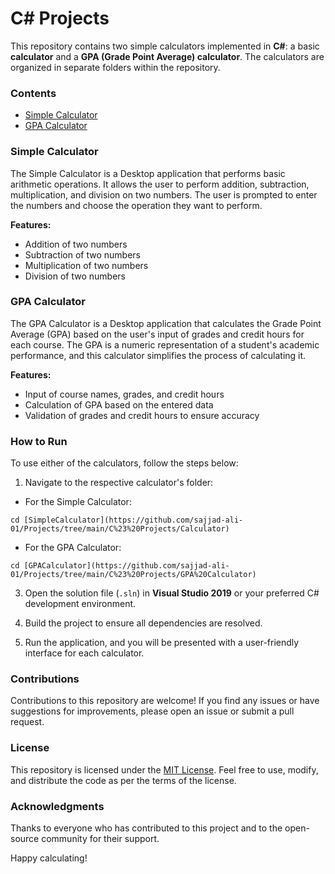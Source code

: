  # C# Projects

This repository contains two simple calculators implemented in **C#**: a basic **calculator** and a **GPA (Grade Point Average) calculator**. The calculators are organized in separate folders within the repository.

### Contents

- [Simple Calculator](./SimpleCalculator)
- [GPA Calculator](./GPACalculator)

### Simple Calculator

The Simple Calculator is a Desktop application that performs basic arithmetic operations. It allows the user to perform addition, subtraction, multiplication, and division on two numbers. The user is prompted to enter the numbers and choose the operation they want to perform.

**Features:**
- Addition of two numbers
- Subtraction of two numbers
- Multiplication of two numbers
- Division of two numbers

### GPA Calculator

The GPA Calculator is a Desktop application that calculates the Grade Point Average (GPA) based on the user's input of grades and credit hours for each course. The GPA is a numeric representation of a student's academic performance, and this calculator simplifies the process of calculating it.

**Features:**
- Input of course names, grades, and credit hours
- Calculation of GPA based on the entered data
- Validation of grades and credit hours to ensure accuracy

### How to Run

To use either of the calculators, follow the steps below:

1. Navigate to the respective calculator's folder:

- For the Simple Calculator:
```
cd [SimpleCalculator](https://github.com/sajjad-ali-01/Projects/tree/main/C%23%20Projects/Calculator)
```

- For the GPA Calculator:
```
cd [GPACalculator](https://github.com/sajjad-ali-01/Projects/tree/main/C%23%20Projects/GPA%20Calculator)
```

3. Open the solution file (`.sln`) in **Visual Studio 2019** or your preferred C# development environment.

4. Build the project to ensure all dependencies are resolved.

5. Run the application, and you will be presented with a user-friendly interface for each calculator.

### Contributions

Contributions to this repository are welcome! If you find any issues or have suggestions for improvements, please open an issue or submit a pull request.

### License

This repository is licensed under the [MIT License](./LICENSE). Feel free to use, modify, and distribute the code as per the terms of the license.

### Acknowledgments

Thanks to everyone who has contributed to this project and to the open-source community for their support.

Happy calculating!

